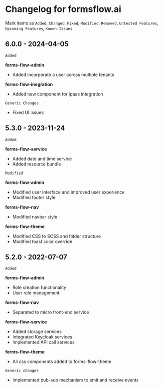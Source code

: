 # Changelog for formsflow.ai

Mark items as `Added`, `Changed`, `Fixed`, `Modified`, `Removed`, `Untested Features`, `Upcoming Features`, `Known Issues`

## 6.0.0 - 2024-04-05

`Added`

**forms-flow-admin**
* Added incorporate a user across multiple tenants

**forms-flow-inegration**
* Added new component for ipaas integration
  
`Generic Changes`
* Fixed UI issues



## 5.3.0 - 2023-11-24

`Added`

**forms-flow-service**
  - Added date and time service
  - Added resource bundle 

`Modified`

**forms-flow-admin**
 - Modified user interface and improved user experience 
 - Modified footer style
 
**forms-flow-nav**
 - Modified navbar style
   
**forms-flow-theme**
 - Modified CSS to SCSS and folder structure
 - Modified toast color override
 

## 5.2.0 - 2022-07-07

`Added`

**forms-flow-admin**
  - Role creation functionality
  - User role management
 
**forms-flow-nav**
  - Separated to micro front-end service

**forms-flow-service**
  - Added storage services
  - Integrated Keycloak services
  - Implemented API call services
    
**forms-flow-theme**
  - All css components added to forms-flow-theme

`Generic changes`
 - Implemented pub-sub mechanism to emit and receive events
    
